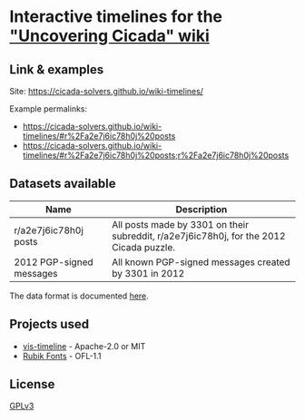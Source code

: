 # Interactive timelines for the ["Uncovering Cicada" wiki](https://uncovering-cicada.fandom.com)

## Link & examples
Site: https://cicada-solvers.github.io/wiki-timelines/

Example permalinks:
* https://cicada-solvers.github.io/wiki-timelines/#r%2Fa2e7j6ic78h0j%20posts
* https://cicada-solvers.github.io/wiki-timelines/#r%2Fa2e7j6ic78h0j%20posts;r%2Fa2e7j6ic78h0j%20posts

## Datasets available
| Name                     | Description                                                                             |
|--------------------------|-----------------------------------------------------------------------------------------|
| r/a2e7j6ic78h0j posts    | All posts made by 3301 on their subreddit, r/a2e7j6ic78h0j, for the 2012 Cicada puzzle. |
| 2012 PGP-signed messages | All known PGP-signed messages created by 3301 in 2012                                   |

The data format is documented [here](data/format.md).

## Projects used
* [vis-timeline](https://visjs.github.io/vis-timeline/docs/timeline/) - Apache-2.0 or MIT
* [Rubik Fonts](https://github.com/googlefonts/rubik) - OFL-1.1

## License
[GPLv3](https://www.gnu.org/licenses/gpl-3.0.en.html)

